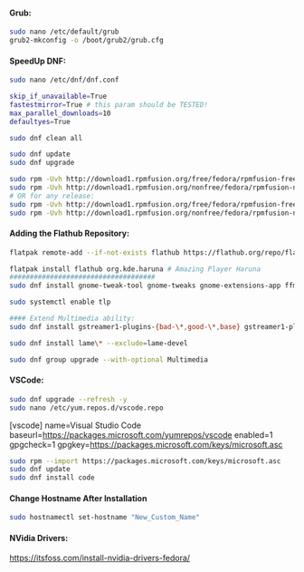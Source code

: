 #### Grub:
```sh
sudo nano /etc/default/grub
grub2-mkconfig -o /boot/grub2/grub.cfg
```

#### SpeedUp DNF:
```sh
sudo nano /etc/dnf/dnf.conf

skip_if_unavailable=True
fastestmirror=True # this param should be TESTED!
max_parallel_downloads=10
defaultyes=True
```

```sh
sudo dnf clean all

sudo dnf update
sudo dnf upgrade

sudo rpm -Uvh http://download1.rpmfusion.org/free/fedora/rpmfusion-free-release-35.noarch.rpm
sudo rpm -Uvh http://download1.rpmfusion.org/nonfree/fedora/rpmfusion-nonfree-release-35.noarch.rpm
# OR for any release:
sudo rpm -Uvh http://download1.rpmfusion.org/free/fedora/rpmfusion-free-release-$(rpm -E %fedora).noarch.rpm
sudo rpm -Uvh http://download1.rpmfusion.org/nonfree/fedora/rpmfusion-nonfree-release-$(rpm -E %fedora).noarch.rpm
```

#### Adding the Flathub Repository:
```sh
flatpak remote-add --if-not-exists flathub https://flathub.org/repo/flathub.flatpakrepo

flatpak install flathub org.kde.haruna # Amazing Player Haruna
####################################
sudo dnf install gnome-tweak-tool gnome-tweaks gnome-extensions-app ffmpeg neofetch dropbox fedy ttf-ms-fonts nerd-fonts-complete shrome-gnome-shell gdm-settings tlp tlp-rdw -y

sudo systemctl enable tlp

#### Extend Multimedia ability:
sudo dnf install gstreamer1-plugins-{bad-\*,good-\*,base} gstreamer1-plugin-openh264 gstreamer1-libav --exclude=gstreamer1-plugins-bad-free-devel

sudo dnf install lame\* --exclude=lame-devel

sudo dnf group upgrade --with-optional Multimedia
```

#### VSCode:
```sh
sudo dnf upgrade --refresh -y
sudo nano /etc/yum.repos.d/vscode.repo
```
[vscode]
name=Visual Studio Code
baseurl=https://packages.microsoft.com/yumrepos/vscode 
enabled=1
gpgcheck=1
gpgkey=https://packages.microsoft.com/keys/microsoft.asc
```sh
sudo rpm --import https://packages.microsoft.com/keys/microsoft.asc
sudo dnf update
sudo dnf install code
```

#### Change Hostname After Installation
```sh
sudo hostnamectl set-hostname "New_Custom_Name"
```

#### NVidia Drivers:
https://itsfoss.com/install-nvidia-drivers-fedora/
